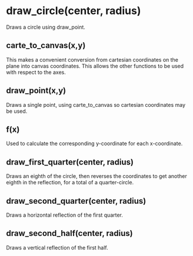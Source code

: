 # draw_circle(center, radius)

Draws a circle using draw_point.

## carte_to_canvas(x,y)

This makes a convenient conversion from cartesian coordinates on the plane into canvas coordinates.  This allows the other functions to be used with respect to the axes.

## draw_point(x,y)

Draws a single point, using carte_to_canvas so cartesian coordinates may be used.

## f(x)

Used to calculate the corresponding y-coordinate for each x-coordinate.

## draw_first_quarter(center, radius)

Draws an eighth of the circle, then reverses the coordinates to get another eighth in the reflection, for a total of a quarter-circle.

## draw_second_quarter(center, radius)

Draws a horizontal reflection of the first quarter.

## draw_second_half(center, radius)

Draws a vertical reflection of the first half.
